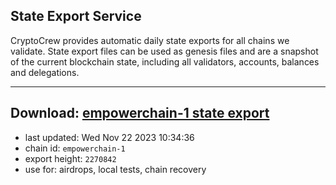 ## State Export Service
CryptoCrew provides automatic daily state exports for all chains we validate. State export files can be used as genesis files and are a snapshot of the current blockchain state, including all validators, accounts, balances and delegations.

---
**Download: [empowerchain-1 state export](https://dl.ccvalidators.com/SERVICE/empowerchain/empowerchain-1_export_2270842.json)**
---

- last updated: Wed Nov 22 2023 10:34:36
- chain id: `empowerchain-1`
- export height: `2270842`
- use for: airdrops, local tests, chain recovery
